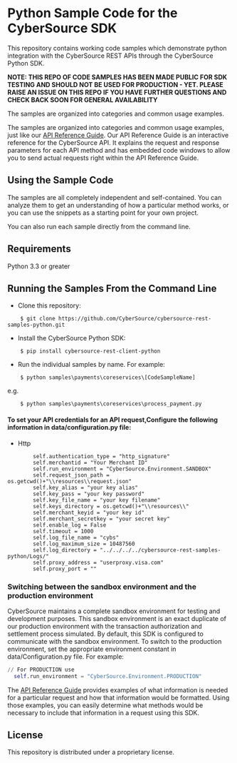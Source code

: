 # Python Sample Code for the CyberSource SDK

This repository contains working code samples which demonstrate python integration with the CyberSource REST APIs through the CyberSource Python SDK.

**__NOTE: THIS REPO OF CODE SAMPLES HAS BEEN MADE PUBLIC FOR SDK TESTING AND SHOULD NOT BE USED FOR PRODUCTION - YET.  PLEASE RAISE AN ISSUE ON THIS REPO IF YOU HAVE FURTHER QUESTIONS AND CHECK BACK SOON FOR GENERAL AVAILABILITY__**

The samples are organized into categories and common usage examples.

The samples are organized into categories and common usage examples, just like our [API Reference Guide](https://developer.cybersource.com/api/reference/api-reference.html). Our API Reference Guide is an interactive reference for the CyberSource API. It explains the request and response parameters for each API method and has embedded code windows to allow you to send actual requests right within the API Reference Guide.


## Using the Sample Code

The samples are all completely independent and self-contained. You can analyze them to get an understanding of how a particular method works, or you can use the snippets as a starting point for your own project.

You can also run each sample directly from the command line.

## Requirements
Python 3.3 or greater

## Running the Samples From the Command Line
* Clone this repository:
```
    $ git clone https://github.com/CyberSource/cybersource-rest-samples-python.git
```
* Install the CyberSource Python SDK:
```
    $ pip install cybersource-rest-client-python
```  
* Run the individual samples by name. For example:
```
    $ python samples\payments\coreservices\[CodeSampleName]
```
e.g.
```
    $ python samples\payments\coreservices\process_payment.py
```

#### To set your API credentials for an API request,Configure the following information in data/configuration.py file:
  
  * Http

```
        self.authentication_type = "http_signature"
        self.merchantid = "Your Merchant ID"
        self.run_environment = "CyberSource.Environment.SANDBOX"
        self.request_json_path = os.getcwd()+"\\resources\\request.json"
        self.key_alias = "your key alias"
        self.key_pass = "your key password"
        self.key_file_name = "your key filename"
        self.keys_directory = os.getcwd()+"\\resources\\"
        self.merchant_keyid = "your key id"
        self.merchant_secretkey = "your secret key"
        self.enable_log = False
        self.timeout = 1000
        self.log_file_name = "cybs"
        self.log_maximum_size = 10487560
        self.log_directory = "../../../../cybersource-rest-samples-python/Logs/"
        self.proxy_address = "userproxy.visa.com"
        self.proxy_port = ""
```

### Switching between the sandbox environment and the production environment
CyberSource maintains a complete sandbox environment for testing and development purposes. This sandbox environment is an exact
duplicate of our production environment with the transaction authorization and settlement process simulated. By default, this SDK is 
configured to communicate with the sandbox environment. To switch to the production environment, set the appropriate environment 
constant in data/Configuration.py file.  For example:

```python
// For PRODUCTION use
  self.run_environment = "CyberSource.Environment.PRODUCTION"
```


The [API Reference Guide](https://developer.cybersource.com/api/reference/api-reference.html) provides examples of what information is needed for a particular request and how that information would be formatted. Using those examples, you can easily determine what methods would be necessary to include that information in a request
using this SDK.

 ## License
This repository is distributed under a proprietary license.


